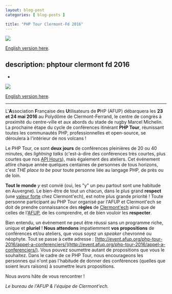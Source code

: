 ```yaml
---
layout: blog-post
categories: [ blog-posts ]

title: "PHP Tour Clermont-Fd 2016"
---
```


![](/images/blog-posts/phptour.png)

[English version here](http://clermontech.org/blog-posts/phptour-clermont-fd-2016-en.html).

description: phptour clermont fd 2016
---
-

![](/images/blog-posts/phptour.png)

[English version here](http://clermontech.org/blog-posts/phptour-clermont-fd-2016-en.html).

---

L'**A**ssociation **F**rançaise des **U**tilisateurs de **P**HP (AFUP)
débarquera les **23 et 24 mai 2016** au Polydôme de Clermont-Ferrand, le centre
de congrès à proximité du centre-ville et aux abords du stade de rugby Marcel
Michelin. La prochaine étape du cycle de conférences itinérant **PHP Tour**,
réunissant toutes les communautés PHP, professionnelles et open-source, se
déroulera à l'intérieur de nos volcans !

Le PHP Tour, ce sont **deux jours** de conférences pleinières de 20 ou 40
minutes, des _lightning talks_ (c'est-à-dire des conférences très courtes, plus
courtes que nos [API Hours](/api-hours/)), mais également des ateliers. Cet
événement attire chaque année quelques centaines de personnes de tous horizons,
c'est _THE place to be_ pour toute personne liée au langage PHP, de près ou de
loin.

**Tout le monde** _y_ est convié (oui, les "y" un peu partout sont une habitude
en Auvergne). Le bien-être de tout un chacun, dans le plus grand **respect**
(une [valeur forte](/) chez Clermont'ech), est notre plus grande priorité !
Toute personne participant au PHP Tour organisé par l'AFUP et Clermont'ech se
doit de prendre connaissance des **règles** de
[Clermont'ech](/code-of-conduct.html) ainsi que de celles de
l'[AFUP](http://afup.org/pages/site/?route=code-de-conduite/80), de les
comprendre, et de bien vouloir les **respecter**.

Bien entendu, un événement ne peut être réussi sans un programme riche, unique
et **pluriel** ! **Nous attendons** impatiemment **vos propositions** de
conférences et/ou ateliers, que vous soyez un _speaker_ chevronné ou néophyte.
Tout se passe à cette adresse :
[http://event.afup.org/php-tour-2016/appel-a-conferenciers/](http://event.afup.org/php-tour-2016/appel-a-conferenciers/).
Vous pouvez soumettre autant de propositions que vous le souhaitez. Dans le
cadre de ce PHP Tour, nous encourageons les personnes qui n'ont pas l'habitude
de donner des conférences (quelles que soient leurs raisons) à soumettre leurs
propositions.

Nous avons hâte de vous rencontrer !

_Le bureau de l'AFUP &amp; l'équipe de Clermont'ech._
